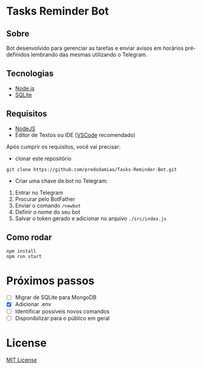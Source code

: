 # Tasks Reminder Bot

## Sobre
Bot desenvolvido para gerenciar as tarefas  e enviar avisos em horários pré-definidos lembrando das mesmas utilizando o Telegram.

## Tecnologias
- [Node.js](https://nodejs.org/en/)
- [SQLite](https://www.npmjs.com/package/sqlite)


## Requisitos

- [NodeJS](https://nodejs.org/en/)
- Editor de Textos ou IDE ([VSCode](https://code.visualstudio.com) recomendado)

Após cumprir os requisitos, você vai precisar:

- clonar este repositório
```
git clone https://github.com/predodamiao/Tasks-Reminder-Bot.git
```
- Criar uma chave de bot no Telegram:

1) Entrar no Telegram
2) Procurar pelo BotFather
3) Enviar o comando ```/newbot```
4) Definir o nome do seu bot
5) Salvar o token gerado e adicionar no arquivo ```./src/index.js```

## Como rodar

```
npm install
npm run start
```

# Próximos passos

- [ ] Migrar de SQLite para MongoDB
- [X] Adicionar .env
- [ ] Identificar possíveis novos comandos
- [ ] Disponibilizar para o público em geral

# License
[MIT License](https://github.com/predodamiao/Tasks-Reminder-Bot/blob/main/LICENSE)